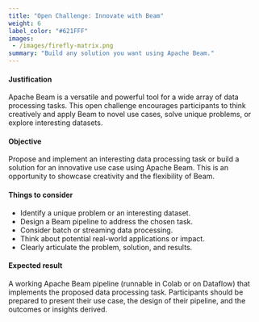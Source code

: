 ```yaml
---
title: "Open Challenge: Innovate with Beam"
weight: 6
label_color: "#621FFF"
images:
 - /images/firefly-matrix.png
summary: "Build any solution you want using Apache Beam."
---
```


#### Justification
Apache Beam is a versatile and powerful tool for a wide array of data processing tasks. This open challenge encourages participants to think creatively and apply Beam to novel use cases, solve unique problems, or explore interesting datasets.

#### Objective
Propose and implement an interesting data processing task or build a solution for an innovative use case using Apache Beam. This is an opportunity to showcase creativity and the flexibility of Beam.

#### Things to consider
 * Identify a unique problem or an interesting dataset.
 * Design a Beam pipeline to address the chosen task.
 * Consider batch or streaming data processing.
 * Think about potential real-world applications or impact.
 * Clearly articulate the problem, solution, and results.

#### Expected result
A working Apache Beam pipeline (runnable in Colab or on Dataflow) that implements the proposed data processing task. Participants should be prepared to present their use case, the design of their pipeline, and the outcomes or insights derived.
